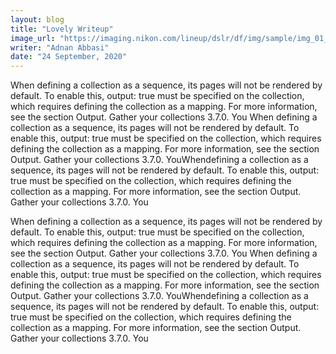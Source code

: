 ```yaml
---
layout: blog
title: "Lovely Writeup"
image_url: "https://imaging.nikon.com/lineup/dslr/df/img/sample/img_01_l.jpg"
writer: "Adnan Abbasi"
date: "24 September, 2020"
---
```


When defining a collection as a sequence, its pages will not be rendered by default. To enable this, output: true must be specified on the collection, which requires defining the collection as a mapping. For more information, see the section Output. Gather your collections 3.7.0. You When defining a collection as a sequence, its pages will not be rendered by default. To enable this, output: true must be specified on the collection, which requires defining the collection as a mapping. For more information, see the section Output. Gather your collections 3.7.0. YouWhendefining a collection as a sequence, its pages will not be rendered by default. To enable this, output: true must be specified on the collection, which requires defining the collection as a mapping. For more information, see the section Output. Gather your collections 3.7.0. You

When defining a collection as a sequence, its pages will not be rendered by default. To enable this, output: true must be specified on the collection, which requires defining the collection as a mapping. For more information, see the section Output. Gather your collections 3.7.0. You When defining a collection as a sequence, its pages will not be rendered by default. To enable this, output: true must be specified on the collection, which requires defining the collection as a mapping. For more information, see the section Output. Gather your collections 3.7.0. YouWhendefining a collection as a sequence, its pages will not be rendered by default. To enable this, output: true must be specified on the collection, which requires defining the collection as a mapping. For more information, see the section Output. Gather your collections 3.7.0. You
